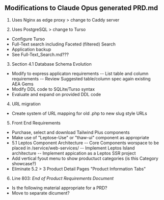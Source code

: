 ## Modifications to Claude Opus generated PRD.md

1. Uses Nginx as edge proxy > change to Caddy server

2. Uses PostgreSQL > change to Turso
- Configure Turso
- Full-Text search including Faceted (filtered) Search
- Application backup
- See Full-Text_Search.md???

3. Section 4.1 Database Schema Evolution
- Modify to express applicaton requirements
 -- List table and column requirements
 -- Review Suggested table/column spec again existing AEA Gems
- Modify DDL code to SQLite/Turso syntax
- Evaluate and expand on provided DDL code

4. URL migration
- Create system of URL mapping for old .php to new slug style URLs

5. Front End Requirements
- Purchase, select and download Tailwind Plus components
- Make use of "Leptose-Use" or "thaw-ui" component as appropriate
- 5.1 Leptos Component Architecture
 -- Core Components worspace to be placed in /service/web-services/
 -- Implement Leptos Island architecture
 -- Implement appication as a Leptos SSR project
- Add vertical fyout menu to show productuct categories (is this Category showcase?)
- Eliminate 5.2 > 3 Product Detail Pages "Product Information Tabs"

6. Line 803: *End of Product Requirements Document*
- Is the following material appropriate for a PRD?
- Move to separate dicument?